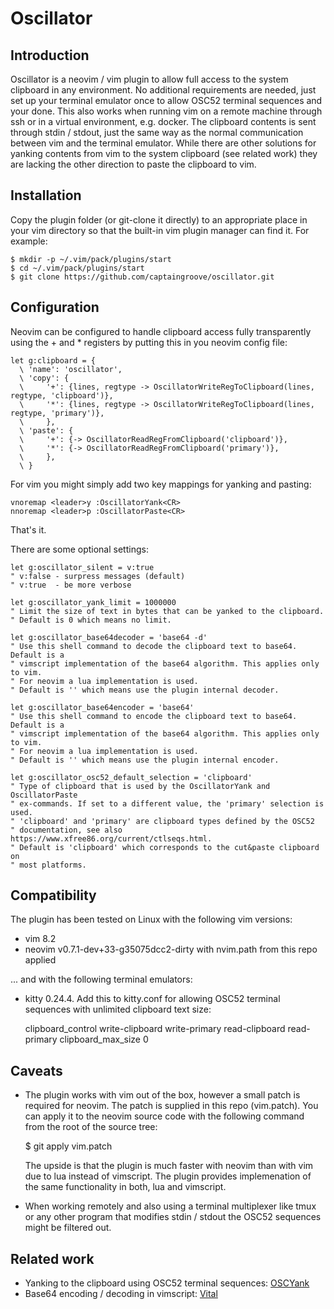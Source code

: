 # Oscillator

## Introduction

Oscillator is a neovim / vim plugin to allow full access to the system
clipboard in any environment. No additional requirements are needed, just set
up your terminal emulator once to allow OSC52 terminal sequences and your done.
This also works when running vim on a remote machine through ssh or in a
virtual environment, e.g. docker. The clipboard contents is sent through stdin
/ stdout, just the same way as the normal communication between vim and the
terminal emulator. While there are other solutions for yanking contents from
vim to the system clipboard (see related work) they are lacking the
other direction to paste the clipboard to vim.

## Installation

Copy the plugin folder (or git-clone it directly) to an appropriate place in
your vim directory so that the built-in vim plugin manager can find it.
For example:

    $ mkdir -p ~/.vim/pack/plugins/start
    $ cd ~/.vim/pack/plugins/start
    $ git clone https://github.com/captaingroove/oscillator.git

## Configuration

Neovim can be configured to handle clipboard access fully transparently using
the + and * registers by putting this in you neovim config file:

    let g:clipboard = {
      \ 'name': 'oscillator',
      \ 'copy': {
      \     '+': {lines, regtype -> OscillatorWriteRegToClipboard(lines, regtype, 'clipboard')},
      \     '*': {lines, regtype -> OscillatorWriteRegToClipboard(lines, regtype, 'primary')},
      \     },
      \ 'paste': {
      \     '+': {-> OscillatorReadRegFromClipboard('clipboard')},
      \     '*': {-> OscillatorReadRegFromClipboard('primary')},
      \     },
      \ }

For vim you might simply add two key mappings for yanking and pasting:

    vnoremap <leader>y :OscillatorYank<CR>
    nnoremap <leader>p :OscillatorPaste<CR>

That's it.

There are some optional settings:

    let g:oscillator_silent = v:true
    " v:false - surpress messages (default)
    " v:true  - be more verbose

    let g:oscillator_yank_limit = 1000000
    " Limit the size of text in bytes that can be yanked to the clipboard.
    " Default is 0 which means no limit.

    let g:oscillator_base64decoder = 'base64 -d'
    " Use this shell command to decode the clipboard text to base64. Default is a
    " vimscript implementation of the base64 algorithm. This applies only to vim.
    " For neovim a lua implementation is used.
    " Default is '' which means use the plugin internal decoder.

    let g:oscillator_base64encoder = 'base64'
    " Use this shell command to encode the clipboard text to base64. Default is a
    " vimscript implementation of the base64 algorithm. This applies only to vim.
    " For neovim a lua implementation is used.
    " Default is '' which means use the plugin internal encoder.

    let g:oscillator_osc52_default_selection = 'clipboard'
    " Type of clipboard that is used by the OscillatorYank and OscillatorPaste
    " ex-commands. If set to a different value, the 'primary' selection is used.
    " 'clipboard' and 'primary' are clipboard types defined by the OSC52
    " documentation, see also https://www.xfree86.org/current/ctlseqs.html.
    " Default is 'clipboard' which corresponds to the cut&paste clipboard on
    " most platforms.

## Compatibility

The plugin has been tested on Linux with the following vim versions:

- vim 8.2
- neovim v0.7.1-dev+33-g35075dcc2-dirty with nvim.path from this repo applied

... and with the following terminal emulators:

- kitty 0.24.4. Add this to kitty.conf for allowing OSC52 terminal sequences
  with unlimited clipboard text size:

    clipboard_control write-clipboard write-primary read-clipboard read-primary
    clipboard_max_size 0

## Caveats

- The plugin works with vim out of the box, however a small patch is required for
  neovim. The patch is supplied in this repo (vim.patch). You can apply it to
  the neovim source code with the following command from the root of the source
  tree:

    $ git apply vim.patch

  The upside is that the plugin is much faster with neovim than with vim due to
  lua instead of vimscript. The plugin provides implemenation of the same
  functionality in both, lua and vimscript.

- When working remotely and also using a terminal multiplexer like tmux or any
  other program that modifies stdin / stdout the OSC52 sequences might be
  filtered out.

## Related work

- Yanking to the clipboard using OSC52 terminal sequences: [OSCYank](https://github.com/ojroques/vim-oscyank)
- Base64 encoding / decoding in vimscript: [Vital](https://github.com/vim-jp/vital.vim)
